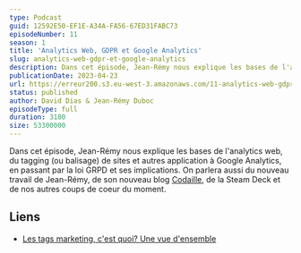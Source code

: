 ```yaml
---
type: Podcast
guid: 12592E50-EF1E-A34A-FA56-67ED31FABC73
episodeNumber: 11
season: 1
title: 'Analytics Web, GDPR et Google Analytics'
slug: analytics-web-gdpr-et-google-analytics
description: Dans cet épisode, Jean-Rémy nous explique les bases de l'analytics web, du tagging (ou balisage) de sites et autres application à Google Analytics.
publicationDate: 2023-04-23
url: https://erreur200.s3.eu-west-3.amazonaws.com/11-analytics-web-gdpr-et-google-analytics.mp3
status: published
author: David Dias & Jean-Rémy Duboc
episodeType: full
duration: 3180
size: 53300000
---
```


Dans cet épisode, Jean-Rémy nous explique les bases de l'analytics web, du tagging (ou balisage) de sites et autres application à Google Analytics, en passant par la loi GRPD et ses implications.
On parlera aussi du nouveau travail de Jean-Rémy, de son nouveau blog [Codaille](https://codaille.com), de la Steam Deck et de nos autres coups de coeur du moment.

## Liens

- [Les tags marketing, c'est quoi? Une vue d'ensemble](https://codaille.com/les-tags-marketing)
